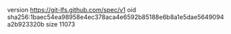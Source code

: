 version https://git-lfs.github.com/spec/v1
oid sha256:1baec54ea98958e4ec378aca4e6592b85188e6b8a1e5dae5649094a2b923320b
size 11073
